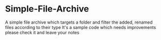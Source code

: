 # Simple-File-Archive
A simple file archive which targets a folder and filter the added, renamed files according to their type
It's a sample code which needs improvements please check it and leave your notes
